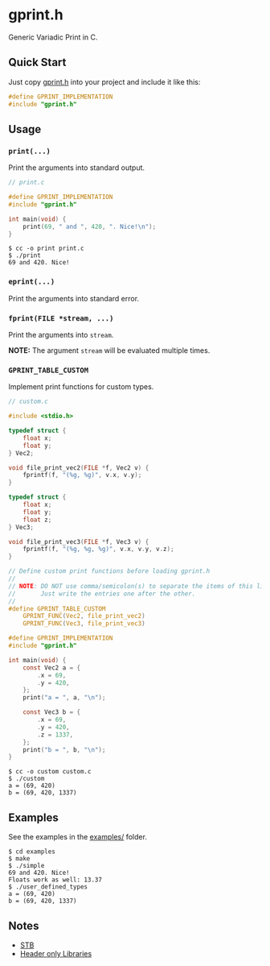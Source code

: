 # gprint.h
Generic Variadic Print in C.

## Quick Start
Just copy [gprint.h](gprint.h) into your project and include it like this:

```c
#define GPRINT_IMPLEMENTATION
#include "gprint.h"
```

## Usage
### `print(...)`
Print the arguments into standard output.

```c
// print.c

#define GPRINT_IMPLEMENTATION
#include "gprint.h"

int main(void) {
    print(69, " and ", 420, ". Nice!\n");
}
```

```console
$ cc -o print print.c
$ ./print
69 and 420. Nice!
```

### `eprint(...)`
Print the arguments into standard error.

### `fprint(FILE *stream, ...)`
Print the arguments into `stream`.

**NOTE:** The argument `stream` will be evaluated multiple times.

### `GPRINT_TABLE_CUSTOM`
Implement print functions for custom types.

```c
// custom.c

#include <stdio.h>

typedef struct {
    float x;
    float y;
} Vec2;

void file_print_vec2(FILE *f, Vec2 v) {
    fprintf(f, "(%g, %g)", v.x, v.y);
}

typedef struct {
    float x;
    float y;
    float z;
} Vec3;

void file_print_vec3(FILE *f, Vec3 v) {
    fprintf(f, "(%g, %g, %g)", v.x, v.y, v.z);
}

// Define custom print functions before loading gprint.h
//
// NOTE: DO NOT use comma/semicolon(s) to separate the items of this list.
//       Just write the entries one after the other.
//
#define GPRINT_TABLE_CUSTOM                                                    \
    GPRINT_FUNC(Vec2, file_print_vec2)                                         \
    GPRINT_FUNC(Vec3, file_print_vec3)

#define GPRINT_IMPLEMENTATION
#include "gprint.h"

int main(void) {
    const Vec2 a = {
        .x = 69,
        .y = 420,
    };
    print("a = ", a, "\n");

    const Vec3 b = {
        .x = 69,
        .y = 420,
        .z = 1337,
    };
    print("b = ", b, "\n");
}
```

```console
$ cc -o custom custom.c
$ ./custom
a = (69, 420)
b = (69, 420, 1337)
```

## Examples
See the examples in the [examples/](examples/) folder.

```console
$ cd examples
$ make
$ ./simple
69 and 420. Nice!
Floats work as well: 13.37
$ ./user_defined_types
a = (69, 420)
b = (69, 420, 1337)
```

## Notes
- [STB](https://github.com/nothings/stb)
- [Header only Libraries](https://github.com/nothings/stb/blob/master/docs/stb_howto.txt)
